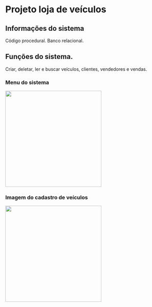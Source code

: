 # Projeto loja de veículos

## Informações do sistema
 Código procedural.
 Banco relacional.


## Funções do sistema.
 Criar, deletar, ler e buscar veículos, clientes, vendedores e vendas.

### Menu do sistema
<img width="300" height="300" src="https://github.com/LucasCosta0011/Loja_veiculos/blob/master/preview-menu.png">

### Imagem do cadastro de veículos
<img width="300" height="300" src="https://github.com/LucasCosta0011/Loja_veiculos/blob/master/preview-cadastro.png">
